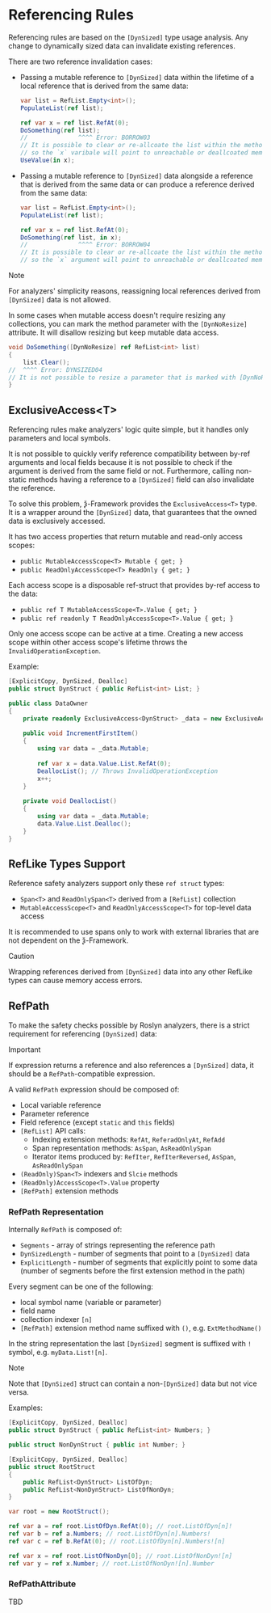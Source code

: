 # Referencing Rules

Referencing rules are based on the `[DynSized]` type usage analysis.
Any change to dynamically sized data can invalidate existing references.

There are two reference invalidation cases:
- Passing a mutable reference to `[DynSized]` data within the lifetime
of a local reference that is derived from the same data:
    ```csharp
    var list = RefList.Empty<int>();
    PopulateList(ref list);
    
    ref var x = ref list.RefAt(0);
    DoSomething(ref list);
    //              ^^^^ Error: BORROW03
    // It is possible to clear or re-allcoate the list within the method,
    // so the `x` varibale will point to unreachable or deallcoated memory
    UseValue(in x);
    ```
- Passing a mutable reference to `[DynSized]` data alongside a reference
that is derived from the same data or can produce a reference derived from the same data:
    ```csharp
    var list = RefList.Empty<int>();
    PopulateList(ref list);
    
    ref var x = ref list.RefAt(0);
    DoSomething(ref list, in x);
    //              ^^^^ Error: BORROW04
    // It is possible to clear or re-allcoate the list within the method,
    // so the `x` argument will point to unreachable or deallcoated memory
    ```

> [!NOTE]
> For analyzers' simplicity reasons,
> reassigning local references derived from `[DynSized]` data is not allowed.

In some cases when mutable access doesn't require resizing any collections,
you can mark the method parameter with the `[DynNoResize]` attribute.
It will disallow resizing but keep mutable data access.

```csharp
void DoSomething([DynNoResize] ref RefList<int> list)
{
    list.Clear();
//  ^^^^ Error: DYNSIZED04
// It is not possible to resize a parameter that is marked with [DynNoResize]
}
```

## ExclusiveAccess\<T\>

Referencing rules make analyzers' logic quite simple, but it handles only parameters and local symbols.

It is not possible to quickly verify reference compatibility between by-ref arguments and local fields
because it is not possible to check if the argument is derived from the same field or not.
Furthermore, calling non-static methods having a reference to a `[DynSized]` field can also invalidate the reference.

To solve this problem, ѯ-Framework provides the `ExclusiveAccess<T>` type.
It is a wrapper around the `[DynSized]` data, that guarantees that the owned data is exclusively accessed.

It has two access properties that return mutable and read-only access scopes:
- `public MutableAccessScope<T> Mutable { get; }`
- `public ReadOnlyAccessScope<T> ReadOnly { get; }`

Each access scope is a disposable ref-struct that provides by-ref access to the data:
- `public ref T MutableAccessScope<T>.Value { get; }`
- `public ref readonly T ReadOnlyAccessScope<T>.Value { get; }`

Only one access scope can be active at a time.
Creating a new access scope within other access scope's lifetime throws the `InvalidOperationException`.

Example:
```csharp
[ExplicitCopy, DynSized, Dealloc]
public struct DynStruct { public RefList<int> List; }

public class DataOwner
{
    private readonly ExclusiveAccess<DynStruct> _data = new ExclusiveAccess<DynStruct>();
    
    public void IncrementFirstItem()
    {
        using var data = _data.Mutable;
        
        ref var x = data.Value.List.RefAt(0);
        DeallocList(); // Throws InvalidOperationException
        x++;
    }
    
    private void DeallocList()
    {
        using var data = _data.Mutable;
        data.Value.List.Dealloc();
    }
}
```

## RefLike Types Support

Reference safety analyzers support only these `ref struct` types:
- `Span<T>` and `ReadOnlySpan<T>` derived from a `[RefList]` collection
- `MutableAccessScope<T>` and `ReadOnlyAccessScope<T>` for top-level data access

It is recommended to use spans only to work with external libraries that are not dependent on the ѯ-Framework.

> [!CAUTION]
> Wrapping references derived from `[DynSized]` data into any other RefLike types can cause memory access errors.

## RefPath

To make the safety checks possible by Roslyn analyzers,
there is a strict requirement for referencing `[DynSized]` data:

> [!IMPORTANT]
> If expression returns a reference and also references a `[DynSized]` data,
> it should be a `RefPath`-compatible expression.

A valid `RefPath` expression should be composed of:
- Local variable reference
- Parameter reference
- Field reference (except `static` and `this` fields)
- `[RefList]` API calls:
  - Indexing extension methods: `RefAt`, `ReferadOnlyAt`, `RefAdd`
  - Span representation methods: `AsSpan`, `AsReadOnlySpan`
  - Iterator items produced by: `RefIter`, `RefIterReversed`, `AsSpan`, `AsReadOnlySpan`
- `(ReadOnly)Span<T>` indexers and `Slcie` methods
- `(ReadOnly)AccessScope<T>.Value` property
- `[RefPath]` extension methods

### RefPath Representation

Internally `RefPath` is composed of:
- `Segments` - array of strings representing the reference path
- `DynSizedLength` - number of segments that point to a `[DynSized]` data
- `ExplicitLength` - number of segments that explicitly point to some data
(number of segments before the first extension method in the path)

Every segment can be one of the following:
- local symbol name (variable or parameter)
- field name
- collection indexer `[n]`
- `[RefPath]` extension method name suffixed with `()`, e.g. `ExtMethodName()`

In the string representation the last `[DynSized]` segment is suffixed with `!` symbol, e.g. `myData.List![n]`.

> [!NOTE]
> Note that `[DynSized]` struct can contain a non-`[DynSized]` data but not vice versa.

Examples:
```csharp
[ExplicitCopy, DynSized, Dealloc]
public struct DynStruct { public RefList<int> Numbers; }

public struct NonDynStruct { public int Number; }

[ExplicitCopy, DynSized, Dealloc]
public struct RootStruct
{
    public RefList<DynStruct> ListOfDyn;
    public RefList<NonDynStruct> ListOfNonDyn;
}

var root = new RootStruct();

ref var a = ref root.ListOfDyn.RefAt(0); // root.ListOfDyn[n]!
ref var b = ref a.Numbers; // root.ListOfDyn[n].Numbers!
ref var c = ref b.RefAt(0); // root.ListOfDyn[n].Numbers![n]

ref var x = ref root.ListOfNonDyn[0]; // root.ListOfNonDyn![n]
ref var y = ref x.Number; // root.ListOfNonDyn![n].Number
```

### RefPathAttribute

TBD